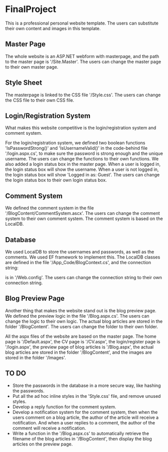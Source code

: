 # FinalProject

This is a professional personal website template. The users can substitute their own content and images in this template. 

## Master Page
The whole website is an ASP.NET webform with masterpage, and the path to the master page is '/Site.Master'. The users can change the master page to their own master page.

## Style Sheet
The masterpage is linked to the CSS file '/Style.css'. The users can change the CSS file to their own CSS file.

## Login/Registration System

What makes this website competitive is the login/registration system and comment system. 

For the login/registration system, we defined two boolean functions 'IsPasswordStrong()' and 'IsUsernameValid()' in the code-behind file '/login.aspx.cs', to make sure the password is strong enough and the unique username. The users can change the functions to their own functions. 
We also added a login status box in the master page. When a user is logged in, the login status box will show the username. When a user is not logged in, the login status box will show 'Logged in as: Guest'. The users can change the login status box to their own login status box.

## Comment System

We defined the comment system in the file '/BlogContent/CommentSystem.ascx'. The users can change the comment system to their own comment system. The comment system is based on the LocalDB.


## Database
We used LocalDB to store the usernames and passwords, as well as the comments. We used EF framework to implement this. The LocalDB classes are defined in the file '/App_Code/BlogContext.cs', and the connection string:

<connectionStrings>
		<add name="BlogContext" connectionString="Data Source=(localdb)\MSSQLLocalDB;Initial Catalog=BlogDatabase;Integrated Security=True" providerName="System.Data.SqlClient" />
	</connectionStrings>

is in '/Web.config'. The users can change the connection string to their own connection string.

## Blog Preview Page
Another thing that makes the website stand out is the blog preview page. We defined the preview logic in the file '/Blog.aspx.cs'. The users can change the logic to their own logic. The actual blog articles are stored in the folder '/BlogContent'. The users can change the folder to their own folder.







All the aspx files of the website are based on the master page. The home page is '/Default.aspx', the CV page is '/CV.aspx', the login/register page is '/login.aspx', the preview page of blog articles is '/Blog.aspx', the actual blog articles are stored in the folder '/BlogContent', and the images are stored in the folder '/Images'.

## TO DO
- Store the passwords in the database in a more secure way, like hashing the passwords.
- Put all the ad hoc inline styles in the 'Style.css' file, and remove unused styles.
- Develop a reply function for the comment system.
- Develop a notification system for the comment system, then when the users comment on a blog article, the author of the article will receive a notification. And when a user replies to a comment, the author of the comment will receive a notification.
- Write a function in the '/Blog.aspx.cs' to automatically retrieve the filename of the blog articles in '/BlogContent', then display the blog articles on the preview page.
